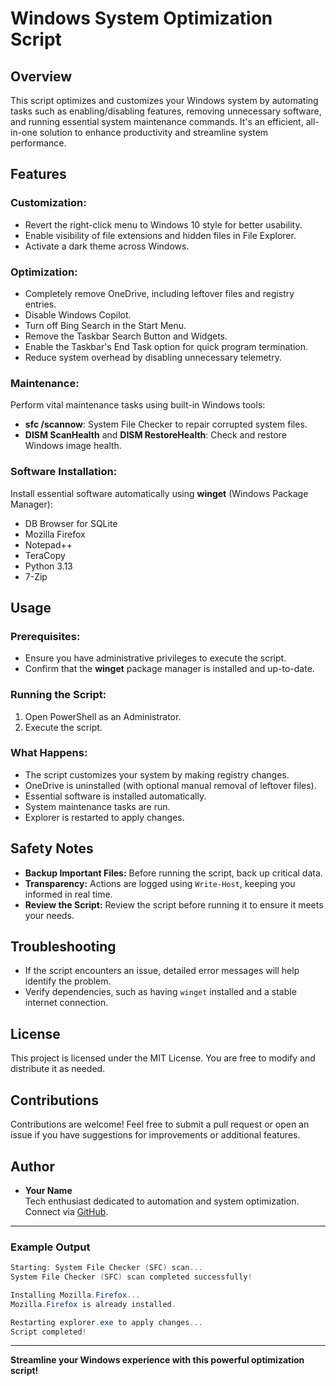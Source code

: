 # Windows System Optimization Script

## Overview
This script optimizes and customizes your Windows system by automating tasks such as enabling/disabling features, removing unnecessary software, and running essential system maintenance commands. It's an efficient, all-in-one solution to enhance productivity and streamline system performance.

## Features

### Customization:
- Revert the right-click menu to Windows 10 style for better usability.
- Enable visibility of file extensions and hidden files in File Explorer.
- Activate a dark theme across Windows.

### Optimization:
- Completely remove OneDrive, including leftover files and registry entries.
- Disable Windows Copilot.
- Turn off Bing Search in the Start Menu.
- Remove the Taskbar Search Button and Widgets.
- Enable the Taskbar's End Task option for quick program termination.
- Reduce system overhead by disabling unnecessary telemetry.

### Maintenance:
Perform vital maintenance tasks using built-in Windows tools:
- **sfc /scannow**: System File Checker to repair corrupted system files.
- **DISM ScanHealth** and **DISM RestoreHealth**: Check and restore Windows image health.

### Software Installation:
Install essential software automatically using **winget** (Windows Package Manager):
- DB Browser for SQLite
- Mozilla Firefox
- Notepad++
- TeraCopy
- Python 3.13
- 7-Zip

## Usage

### Prerequisites:
- Ensure you have administrative privileges to execute the script.
- Confirm that the **winget** package manager is installed and up-to-date.

### Running the Script:
1. Open PowerShell as an Administrator.
2. Execute the script.

### What Happens:
- The script customizes your system by making registry changes.
- OneDrive is uninstalled (with optional manual removal of leftover files).
- Essential software is installed automatically.
- System maintenance tasks are run.
- Explorer is restarted to apply changes.

## Safety Notes
- **Backup Important Files:** Before running the script, back up critical data.
- **Transparency:** Actions are logged using `Write-Host`, keeping you informed in real time.
- **Review the Script:** Review the script before running it to ensure it meets your needs.

## Troubleshooting
- If the script encounters an issue, detailed error messages will help identify the problem.
- Verify dependencies, such as having `winget` installed and a stable internet connection.

## License
This project is licensed under the MIT License. You are free to modify and distribute it as needed.

## Contributions
Contributions are welcome! Feel free to submit a pull request or open an issue if you have suggestions for improvements or additional features.

## Author
- **Your Name**  
  Tech enthusiast dedicated to automation and system optimization.  
  Connect via [GitHub](https://github.com/your-username).

---

### Example Output
```powershell
Starting: System File Checker (SFC) scan...
System File Checker (SFC) scan completed successfully!

Installing Mozilla.Firefox...
Mozilla.Firefox is already installed.

Restarting explorer.exe to apply changes...
Script completed!
```

---

**Streamline your Windows experience with this powerful optimization script!**
